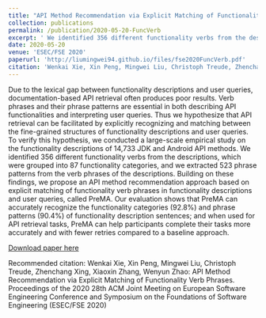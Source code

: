 ```yaml
---
title: "API Method Recommendation via Explicit Matching of Functionality Verb Phrases"
collection: publications
permalink: /publication/2020-05-20-FuncVerb
excerpt: ' We identified 356 different functionality verbs from the descriptions, which were grouped into 87 functionality categories, and we extracted 523 phrase patterns from the verb phrases of the descriptions. Building on these findings, we propose an API method recommendation approach based on explicit matching of functionality verb phrases in functionality descriptions and user queries, called PreMA. '
date: 2020-05-20
venue: 'ESEC/FSE 2020'
paperurl: 'http://liumingwei94.github.io/files/fse2020FuncVerb.pdf'
citation: 'Wenkai Xie, Xin Peng, Mingwei Liu, Christoph Treude, Zhenchang Xing, Xiaoxin Zhang, Wenyun Zhao: API Method Recommendation via Explicit Matching of Functionality Verb Phrases. Proceedings of the 2020 28th ACM Joint Meeting on European Software Engineering Conference and Symposium on the Foundations of Software Engineering (ESEC/FSE 2020)'
---
```

Due to the lexical gap between functionality descriptions and user queries, documentation-based API retrieval often produces poor results. Verb phrases and their phrase patterns are essential in both describing API functionalities and interpreting user queries. Thus we hypothesize that API retrieval can be facilitated by explicitly recognizing and matching between the fine-grained structures of functionality descriptions and user queries. To verify this hypothesis, we conducted a large-scale empirical study on the functionality descriptions of 14,733 JDK and Android API methods. We identified 356 different functionality verbs from the descriptions, which were grouped into 87 functionality categories, and we extracted 523 phrase patterns from the verb phrases of the descriptions. Building on these findings, we propose an API method recommendation approach based on explicit matching of functionality verb phrases in functionality descriptions and user queries, called PreMA. Our evaluation shows that PreMA can accurately recognize the functionality categories (92.8%) and phrase patterns (90.4%) of functionality description sentences; and when used for API retrieval tasks, PreMA can help participants complete their tasks more accurately and with fewer retries compared to a baseline approach.

[Download paper here](http://liumingwei94.github.io/files/fse2020FuncVerb.pdf)

Recommended citation: Wenkai Xie, Xin Peng, Mingwei Liu, Christoph Treude, Zhenchang Xing, Xiaoxin Zhang, Wenyun Zhao: API Method Recommendation via Explicit Matching of Functionality Verb Phrases. Proceedings of the 2020 28th ACM Joint Meeting on European Software Engineering Conference and Symposium on the Foundations of Software Engineering (ESEC/FSE 2020)
